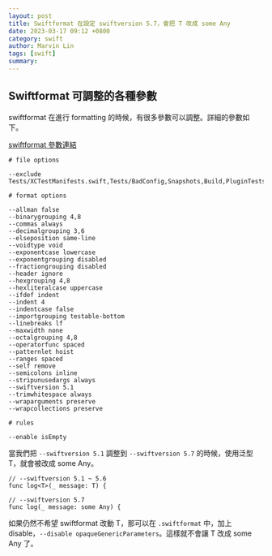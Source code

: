 ```yaml
---
layout: post
title: Swiftformat 在設定 swiftversion 5.7，會把 T 改成 some Any
date: 2023-03-17 09:12 +0800
category: swift
author: Marvin Lin
tags: [swift]
summary: 
---
```


## Swiftformat 可調整的各種參數

swiftformat 在進行 formatting  的時候，有很多參數可以調整。詳細的參數如下。

[swiftformat 參數連結](https://github.com/nicklockwood/SwiftFormat/blob/master/.swiftformat)

```
# file options

--exclude Tests/XCTestManifests.swift,Tests/BadConfig,Snapshots,Build,PluginTests

# format options

--allman false
--binarygrouping 4,8
--commas always
--decimalgrouping 3,6
--elseposition same-line
--voidtype void
--exponentcase lowercase
--exponentgrouping disabled
--fractiongrouping disabled
--header ignore
--hexgrouping 4,8
--hexliteralcase uppercase
--ifdef indent
--indent 4
--indentcase false
--importgrouping testable-bottom
--linebreaks lf
--maxwidth none
--octalgrouping 4,8
--operatorfunc spaced
--patternlet hoist
--ranges spaced
--self remove
--semicolons inline
--stripunusedargs always
--swiftversion 5.1
--trimwhitespace always
--wraparguments preserve
--wrapcollections preserve

# rules

--enable isEmpty
```

當我們把 `--swiftversion 5.1` 調整到 `--swiftversion 5.7` 的時候，使用泛型 T，就會被改成 some Any。

```
// --swiftversion 5.1 ~ 5.6
func log<T>(_ message: T) {

// --swiftversion 5.7
func log(_ message: some Any) {
```

如果仍然不希望 swiftformat 改動 T，那可以在 `.swiftformat` 中，加上 disable，`--disable opaqueGenericParameters`。這樣就不會讓 T 改成 some Any 了。